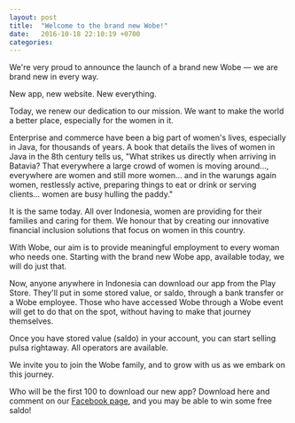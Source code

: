 ```yaml
---
layout: post
title:  "Welcome to the brand new Wobe!"
date:   2016-10-18 22:10:19 +0700
categories:
---
```

We're very proud to announce the launch of a brand new Wobe — we are brand new in every way.

New app, new website. New everything.

Today, we renew our dedication to our mission. We want to make the world a better place, especially for the women in it.

Enterprise and commerce have been a big part of women's lives, especially in Java, for thousands of years. A book that details the lives of women in Java in the 8th century tells us, "What strikes us directly when arriving in Batavia? That everywhere a large crowd of women is moving around..., everywhere are women and still more women... and in the warungs again women, restlessly active, preparing things to eat or drink or serving clients... women are busy hulling the paddy."

It is the same today. All over Indonesia, women are providing for their families and caring for them. We honour that by creating our innovative financial inclusion solutions that focus on women in this country.

With Wobe, our aim is to provide meaningful employment to every woman who needs one. Starting with the brand new Wobe app, available today, we will do just that.

Now, anyone anywhere in Indonesia can download our app from the Play Store. They'll put in some stored value, or saldo, through a bank transfer or a Wobe employee. Those who have accessed Wobe through a Wobe event will get to do that on the spot, without having to make that journey themselves.

Once you have stored value (saldo) in your account, you can start selling pulsa rightaway. All operators are available.

We invite you to join the Wobe family, and to grow with us as we embark on this journey.

Who will be the first 100 to download our new app? Download here and comment on our [Facebook page](http://facebook.com/wobe.io), and you may be able to win some free saldo!
